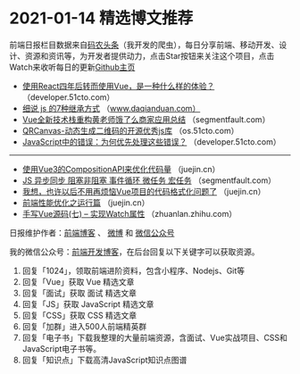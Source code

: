 # 2021-01-14 精选博文推荐

前端日报栏目数据来自[码农头条](http://hao.caibaojian.com.cn/)（我开发的爬虫），每日分享前端、移动开发、设计、资源和资讯等，为开发者提供动力，点击Star按钮来关注这个项目，点击Watch来收听每日的更新[Github主页](https://github.com/kujian/frontendDaily)
* [使用React四年后转而使用Vue，是一种什么样的体验？](https://developer.51cto.com/art/202101/640920.htm) （developer.51cto.com）
* [细说 js 的7种继承方式](https://www.daqianduan.com/20335.html) （www.daqianduan.com）
* [Vue全新技术栈重构黄老师饿了么商家应用总结](https://segmentfault.com/a/1190000038973278) （segmentfault.com）
* [QRCanvas-动态生成二维码的开源优秀js库](https://os.51cto.com/art/202101/640788.htm) （os.51cto.com）
* [JavaScript中的错误：为何优先处理这些错误？](https://developer.51cto.com/art/202101/640917.htm) （developer.51cto.com）

***
* [使用Vue3的CompositionAPI来优化代码量](https://juejin.cn/post/6917592199140458504) （juejin.cn）
* [JS 异步同步 阻塞非阻塞 事件循环 微任务 宏任务](https://segmentfault.com/a/1190000038985868) （segmentfault.com）
* [我想，也许以后不用再烦恼Vue项目的代码格式化问题了](https://juejin.cn/post/6917548766287364110) （juejin.cn）
* [前端性能优化之运行篇](https://juejin.cn/post/6917553617406787591) （juejin.cn）
* [手写Vue源码(七) &#8211; 实现Watch属性](https://zhuanlan.zhihu.com/p/344313916) （zhuanlan.zhihu.com）

日报维护作者：[前端博客](http://caibaojian.com.cn/) 、 [微博](http://weibo.com/kujian) 和 [微信公众号](https://open.weixin.qq.com/qr/code?username=caibaojian_com)

我的微信公众号：[前端开发博客](https://open.weixin.qq.com/qr/code?username=caibaojian_com)，在后台回复以下关键字可以获取资源。

1. 回复「1024」，领取前端进阶资料，包含小程序、Nodejs、Git等
2. 回复「Vue」获取 Vue 精选文章
3. 回复「面试」获取 面试 精选文章
4. 回复「JS」获取 JavaScript 精选文章
5. 回复「CSS」获取 CSS 精选文章
6. 回复「加群」进入500人前端精英群
7. 回复「电子书」下载我整理的大量前端资源，含面试、Vue实战项目、CSS和JavaScript电子书等。
8. 回复「知识点」下载高清JavaScript知识点图谱